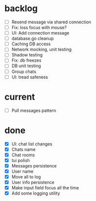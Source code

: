 # backlog
- [ ] Resend message via shared connection
- [ ] Fix: loss focus with mouse?
- [ ] UI: Add connection message
- [ ] database.go cleanup
- [ ] Caching DB access
- [ ] Network mocking, unit testing
- [ ] Shadow testing
- [ ] Fix: db freezes
- [ ] DB unit testing
- [ ] Group chats
- [ ] UI: tread safeness

# current
- [ ] Pull messages pattern

# done
- [x] UI: chat list changes
- [x] Chats name
- [x] Chat rooms
- [x] tui polish
- [x] Messages persistence
- [x] User name
- [x] Move all to log
- [x] User info persistence
- [x] Make input field focus all the time
- [x] Add some logging utility
